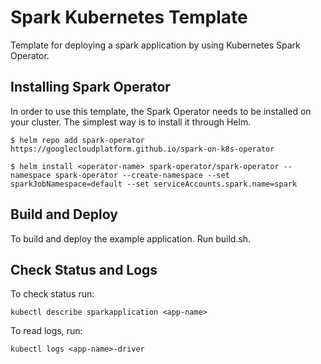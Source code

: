 # Spark Kubernetes Template
Template for deploying a spark application by using Kubernetes Spark Operator.

## Installing Spark Operator
In order to use this template, the Spark Operator needs to be installed on your cluster. The simplest way is to install it through Helm. 

```
$ helm repo add spark-operator https://googlecloudplatform.github.io/spark-on-k8s-operator

$ helm install <operator-name> spark-operator/spark-operator --namespace spark-operator --create-namespace --set sparkJobNamespace=default --set serviceAccounts.spark.name=spark
```

## Build and Deploy
To build and deploy the example application. Run build.sh.

## Check Status and Logs
To check status run:
```
kubectl describe sparkapplication <app-name>
```

To read logs, run:
```
kubectl logs <app-name>-driver
```


